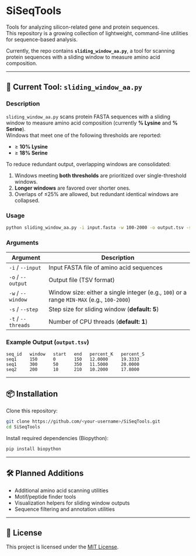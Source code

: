 # SiSeqTools

Tools for analyzing silicon-related gene and protein sequences.  
This repository is a growing collection of lightweight, command-line utilities for sequence-based analysis.  

Currently, the repo contains **`sliding_window_aa.py`**, a tool for scanning protein sequences with a sliding window to measure amino acid composition.  

---

## 🔬 Current Tool: `sliding_window_aa.py`

### Description
`sliding_window_aa.py` scans protein FASTA sequences with a sliding window to measure amino acid composition (currently **% Lysine** and **% Serine**).  
Windows that meet one of the following thresholds are reported:

- ≥ **10% Lysine**  
- ≥ **18% Serine**

To reduce redundant output, overlapping windows are consolidated:

1. Windows meeting **both thresholds** are prioritized over single-threshold windows.  
2. **Longer windows** are favored over shorter ones.  
3. Overlaps of ≤25% are allowed, but redundant identical windows are collapsed.  

### Usage
```bash
python sliding_window_aa.py -i input.fasta -w 100-2000 -o output.tsv -s 1 -t 2
````

### Arguments

| Argument           | Description                                                                                |
| ------------------ | ------------------------------------------------------------------------------------------ |
| `-i` / `--input`   | Input FASTA file of amino acid sequences                                                   |
| `-o` / `--output`  | Output file (TSV format)                                                                   |
| `-w` / `--window`  | Window size: either a single integer (e.g., `100`) or a range `MIN-MAX` (e.g., `100-2000`) |
| `-s` / `--step`    | Step size for sliding window (**default: 5**)                                              |
| `-t` / `--threads` | Number of CPU threads (**default: 1**)                                                     |

### Example Output (`output.tsv`)

```
seq_id   window   start   end   percent_K   percent_S
seq1     150      0       150   12.0000     19.3333
seq1     300      50      350   11.5000     20.0000
seq2     200      10      210   10.2000     17.8000
```

---

## 📦 Installation

Clone this repository:

```bash
git clone https://github.com/<your-username>/SiSeqTools.git
cd SiSeqTools
```

Install required dependencies (Biopython):

```bash
pip install biopython
```

---

## 🛠 Planned Additions

* Additional amino acid scanning utilities
* Motif/peptide finder tools
* Visualization helpers for sliding window outputs
* Sequence filtering and annotation utilities

---

## 📄 License

This project is licensed under the [MIT License](LICENSE).

